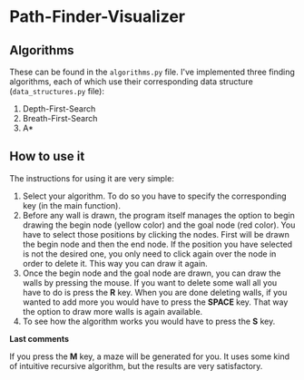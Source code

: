 # Path-Finder-Visualizer

## Algorithms

These can be found in the `algorithms.py` file. I've implemented three finding algorithms, each of which use their corresponding data structure (`data_structures.py` file):
  1. Depth-First-Search
  2. Breath-First-Search
  3. A*
  
## How to use it

The instructions for using it are very simple:

  1. Select your algorithm. To do so you have to specify the corresponding key (in the main function). 
  2. Before any wall is drawn, the program itself manages the option to begin drawing the begin node (yellow color) and the goal node (red color). You have to select those positions by clicking the nodes. First will be drawn the begin node and then the end node. If the position you have selected is not the desired one, you only need to click again over the node in order to delete it. This way you can draw it again.
  3. Once the begin node and the goal node are drawn, you can draw the walls by pressing the mouse. If you want to delete some wall all you have to do is press the **R** key. When you are done deleting walls, if you wanted to add more you would have to press the **SPACE** key. That way the option to draw more walls is again available. 
  4. To see how the algorithm works you would have to press the **S** key. 
  
 **Last comments**
 
 If you press the  **M** key, a maze will be generated for you. It uses some kind of intuitive recursive algorithm, but the results are very satisfactory. 

